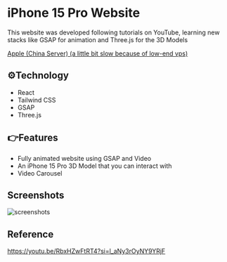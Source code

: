 # iPhone 15 Pro Website
This website was developed following tutorials on YouTube, learning new stacks like GSAP for animation and Three.js for the 3D Models

<a href="http://120.26.45.50/apple/" target="_blank" rel="noreferrer"><p>Apple (China Server) (a little bit slow because of low-end vps)</p></a>

## ⚙️Technology
- React
- Tailwind CSS
- GSAP
- Three.js

## 👉Features
- Fully animated website using GSAP and Video
- An iPhone 15 Pro 3D Model that you can interact with
- Video Carousel

## Screenshots
![screenshots](https://github.com/user-attachments/assets/ca4d7dd2-7540-467f-ab47-7e66887c6ecb)

## Reference
https://youtu.be/RbxHZwFtRT4?si=l_aNy3rOyNY9YRjF
